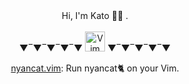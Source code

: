 <div align="center">
  Hi, I'm Kato 👋🏻 .<br><br>
  ▼‾▼‾▼‾▼‾▼  <img alt="Vim" src="https://raw.githubusercontent.com/konpa/devicon/master/icons/vim/vim-plain.svg" width=32 />  ▼‾▼‾▼‾▼‾▼
</div>

<p align="center">
  <a href="https://github.com/kato-k/nyancat.vim">nyancat.vim</a>: Run nyancat🐈 on your Vim.
</p/
<br/>

